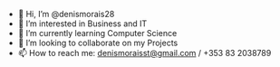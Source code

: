 - 👋 Hi, I’m @denismorais28
- 👀 I’m interested in Business and IT
- 🌱 I’m currently learning Computer Science 
- 💞️ I’m looking to collaborate on my Projects
- 📫 How to reach me: denismoraisst@gmail.com / +353 83 2038789

<!---
denismorais28/denismorais28 is a ✨ special ✨ repository because its `README.md` (this file) appears on your GitHub profile.
You can click the Preview link to take a look at your changes.
--->
